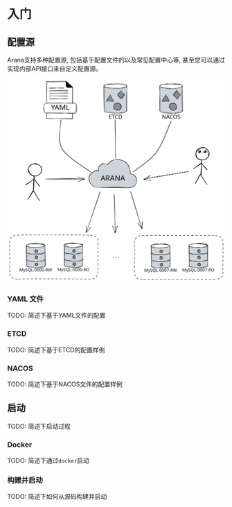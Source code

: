 # 入门

## 配置源

Arana支持多种配置源, 包括基于配置文件的以及常见配置中心等, 甚至您可以通过实现内部API接口来自定义配置源。

![Configuration Arch](./images/arana-intro-arch2.svg)


### YAML 文件

TODO: 简述下基于YAML文件的配置


### ETCD

TODO: 简述下基于ETCD的配置样例

### NACOS

TODO: 简述下基于NACOS文件的配置样例


## 启动

TODO: 简述下启动过程

### Docker

TODO: 简述下通过`docker`启动

### 构建并启动

TODO: 简述下如何从源码构建并启动
